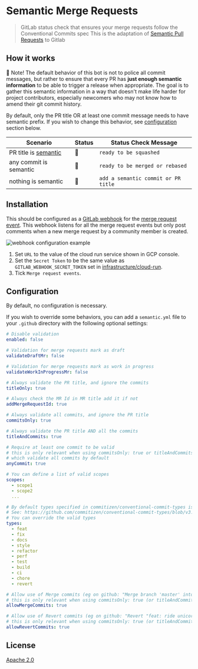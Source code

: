 # Semantic Merge Requests

> GitLab status check that ensures your merge requests follow the Conventional Commits spec
This is the adaptation of [Semantic Pull Requests](https://github.com/zeke/semantic-pull-requests) to Gitlab

## How it works

👮 Note! The default behavior of this bot is not to police all commit messages, 
but rather to ensure that every PR has **just enough semantic information** to be 
able to trigger a release when appropriate. The goal is to gather this semantic
information in a way that doesn't make life harder for project contributors, 
especially newcomers who may not know how to amend their git commit history.

By default, only the PR title OR at least one 
commit message needs to have semantic prefix. If you wish to change this 
behavior, see [configuration](#configuration) section below.

Scenario | Status | Status Check Message
-------- | ------ | -------
PR title is [semantic][conventional commit type] | 💚 | `ready to be squashed`
any commit is semantic | 💚 | `ready to be merged or rebased`
nothing is semantic | 💛 | `add a semantic commit or PR title`


## Installation

This should be configured as a [GitLab webhook](https://docs.gitlab.com/ee/user/project/integrations/webhooks.html) for the [merge request event](https://docs.gitlab.com/ee/user/project/integrations/webhooks.html#merge-request-events).
This webhook listens for all the merge request events but only post comments when a new merge request by a community member is created.

![webhook configuration example](https://i.imgur.com/6Ly3Uqx.png)

1. Set `URL` to the value of the cloud run service shown in GCP console.
1. Set the `Secret Token` to be the same value as
`GITLAB_WEBHOOK_SECRET_TOKEN` set in [infrastructure/cloud-run](https://gitlab.com/merge-request-bot/infrastructure/cloud-run).
1. Tick `Merge request events`.


## Configuration

By default, no configuration is necessary.

If you wish to override some 
behaviors, you can add a `semantic.yml` file to your `.github` directory with 
the following optional settings:

```yml
# Disable validation
enabled: false
```

```yml
# Validation for merge requests mark as draft
validateDraftMr: false
```

```yml
# Validation for merge requests mark as work in progress
validateWorkInProgressMr: false
```

```yml
# Always validate the PR title, and ignore the commits
titleOnly: true
```

```yml
# Always check the MR Id in MR title add it if not
addMergeRequestId: true
```

```yml
# Always validate all commits, and ignore the PR title
commitsOnly: true
```

```yml
# Always validate the PR title AND all the commits
titleAndCommits: true
```

```yml
# Require at least one commit to be valid
# this is only relevant when using commitsOnly: true or titleAndCommits: true,
# which validate all commits by default
anyCommit: true
```

```yml
# You can define a list of valid scopes
scopes:
  - scope1
  - scope2
  ...
```

```yml
# By default types specified in commitizen/conventional-commit-types is used.
# See: https://github.com/commitizen/conventional-commit-types/blob/v3.0.0/index.json
# You can override the valid types
types:
  - feat
  - fix
  - docs
  - style
  - refactor
  - perf
  - test
  - build
  - ci
  - chore
  - revert
```

```yml
# Allow use of Merge commits (eg on github: "Merge branch 'master' into feature/ride-unicorns")
# this is only relevant when using commitsOnly: true (or titleAndCommits: true)
allowMergeCommits: true
```

```yml
# Allow use of Revert commits (eg on github: "Revert "feat: ride unicorns"")
# this is only relevant when using commitsOnly: true (or titleAndCommits: true)
allowRevertCommits: true
```

## License

[Apache 2.0](LICENSE)

[conventional commit type]: https://github.com/commitizen/conventional-commit-types/blob/master/index.json